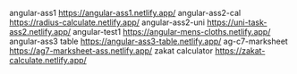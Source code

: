 angular-ass1
https://angular-ass1.netlify.app/
angular-ass2-cal
https://radius-calculate.netlify.app/
angular-ass2-uni
https://uni-task-ass2.netlify.app/
angular-test1
https://angular-mens-cloths.netlify.app/
angular-ass3 table
https://angular-ass3-table.netlify.app/
ag-c7-marksheet
https://ag7-marksheet-ass.netlify.app/
zakat calculator
https://zakat-calculate.netlify.app/
